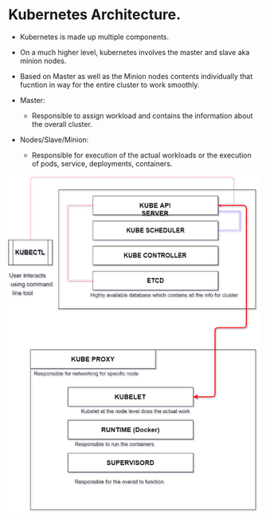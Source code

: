 # Kubernetes Architecture.

- Kubernetes is made up multiple components.
- On a much higher level, kubernetes involves the master and slave aka minion nodes.

- Based on Master as well as the Minion nodes contents individually that fucntion in way for the entire cluster to work smoothly.

- Master:
    - Responsible to assign workload and contains the information about the overall cluster.

- Nodes/Slave/Minion:
    - Responsible for execution of the actual workloads or the execution of pods, service, deployments, containers.

![alt text](./kubernetes_arch1.png)


